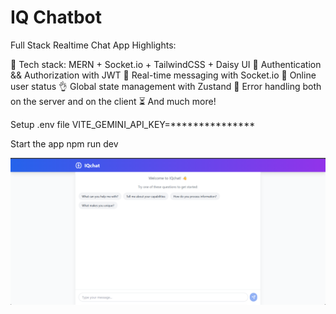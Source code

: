 ﻿# IQ Chatbot

 Full Stack Realtime Chat App Highlights:

🌟 Tech stack: MERN + Socket.io + TailwindCSS + Daisy UI
🎃 Authentication && Authorization with JWT
👾 Real-time messaging with Socket.io
🚀 Online user status
👌 Global state management with Zustand
🐞 Error handling both on the server and on the client
⏳ And much more!

Setup .env file
VITE_GEMINI_API_KEY=***************

Start the app
npm run dev

<img width="1470" alt="image can't load" src="src\components\Screenshot 2025-05-25 154413.png">
